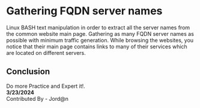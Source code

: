 # Gathering FQDN server names
Linux BASH text manipulation in order to extract all the server names from the common website main page.
Gathering as many FQDN server names as possible with minimum traffic generation. While browsing the websites, you notice that their main page contains links to many of their services which are located on different servers.

## Conclusion 

Do more Practice and Expert it!. <br>
**3/23/2024** <br>
Contributed By - Jord@n
